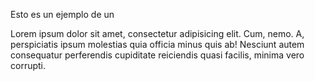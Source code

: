 Esto es un ejemplo de un

Lorem ipsum dolor sit amet, consectetur adipisicing elit. Cum, nemo. A, perspiciatis ipsum molestias quia officia minus quis ab! Nesciunt autem consequatur perferendis cupiditate reiciendis quasi facilis, minima vero corrupti.
